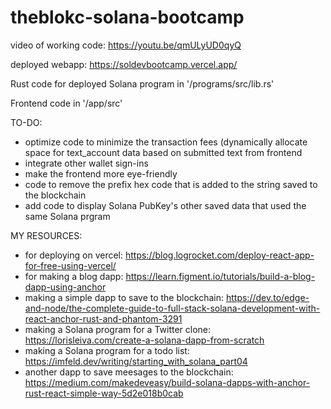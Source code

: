 # theblokc-solana-bootcamp

video of working code: https://youtu.be/qmULyUD0qyQ

deployed webapp: https://soldevbootcamp.vercel.app/

Rust code for deployed Solana program in '/programs/src/lib.rs'

Frontend code in '/app/src'

TO-DO:
- optimize code to minimize the transaction fees (dynamically allocate space for text_account data based on submitted text from frontend
- integrate other wallet sign-ins
- make the frontend more eye-friendly
- code to remove the prefix hex code that is added to the string saved to the blockchain
- add code to display Solana PubKey's other saved data that used the same Solana prgram

MY RESOURCES:
- for deploying on vercel: https://blog.logrocket.com/deploy-react-app-for-free-using-vercel/
- for making a blog dapp: https://learn.figment.io/tutorials/build-a-blog-dapp-using-anchor
- making a simple dapp to save to the blockchain: https://dev.to/edge-and-node/the-complete-guide-to-full-stack-solana-development-with-react-anchor-rust-and-phantom-3291
- making a Solana program for a Twitter clone: https://lorisleiva.com/create-a-solana-dapp-from-scratch
- making a Solana program for a todo list: https://imfeld.dev/writing/starting_with_solana_part04
- another dapp to save meesages to the blockchain: https://medium.com/makedeveasy/build-solana-dapps-with-anchor-rust-react-simple-way-5d2e018b0cab
